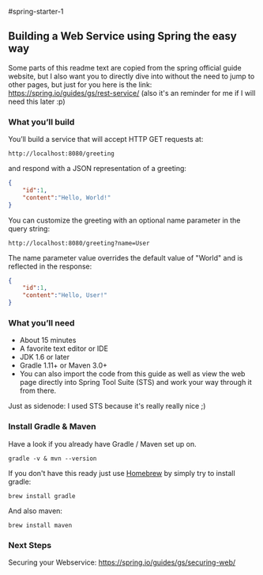#spring-starter-1

## Building a Web Service using Spring the easy way

Some parts of this readme text are copied from the spring official guide website, but I also want you to directly dive into without the need to jump to other pages, but just for you here is the link:  https://spring.io/guides/gs/rest-service/ (also it's an reminder for me if I will need this later :p)

### What you’ll build
You’ll build a service that will accept HTTP GET requests at:
```
http://localhost:8080/greeting
```
and respond with a JSON representation of a greeting:
```json
{
    "id":1,
    "content":"Hello, World!"
}
```
You can customize the greeting with an optional name parameter in the query string:
```
http://localhost:8080/greeting?name=User
```
The name parameter value overrides the default value of "World" and is reflected in the response:
```json
{
    "id":1,
    "content":"Hello, User!"
}
```

### What you’ll need

- About 15 minutes
- A favorite text editor or IDE
- JDK 1.6 or later
- Gradle 1.11+ or Maven 3.0+
- You can also import the code from this guide as well as view the web page directly into Spring Tool Suite (STS) and work your way through it from there.

Just as sidenode: I used STS because it's really really nice ;)

### Install Gradle & Maven
Have a look if you already have Gradle / Maven set up on.
```
gradle -v & mvn --version
```
If you don't have this ready just use [Homebrew] by simply try to install gradle:
```
brew install gradle
```
And also maven:
```
brew install maven
```

### Next Steps
Securing your Webservice:
https://spring.io/guides/gs/securing-web/

[Homebrew]:https://github.com/Homebrew/homebrew


